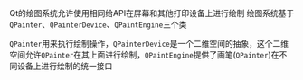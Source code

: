 Qt的绘图系统允许使用相同给API在屏幕和其他打印设备上进行绘制
绘图系统基于`QPainter`、`QPainterDevice`、`QPaintEngine`三个类

`QPainter`用来执行绘制操作，`QPainterDevice`是一个二维空间的抽象，这个二维空间允许`QPainter`在其上面进行绘制，`QPaintEngine`提供了画笔(`QPainter`)在不同设备上进行绘制的统一接口